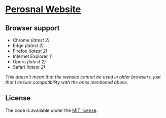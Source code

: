 # [Perosnal Website](https://www.adigoyal.com)

## Browser support

* Chrome *(latest 2)*
* Edge *(latest 2)*
* Firefox *(latest 2)*
* Internet Explorer 11
* Opera *(latest 2)*
* Safari *(latest 2)*

*This doesn't mean that the website cannot be used in older browsers,
just that I ensure compatibility with the ones mentioned above.*

## License

The code is available under the [MIT license](LICENSE.txt).

